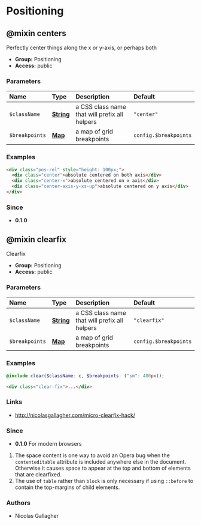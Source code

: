 # Positioning

## @mixin centers

Perfectly center things along the x or y-axis, or perhaps both

+ **Group:** Positioning
+ **Access:** public

### Parameters

| Name           | Type                                                             | Description                                   | Default               |
| :------------- | :--------------------------------------------------------------- | :-------------------------------------------- | :-------------------- |
| `$className`   | **[String](https://sass-lang.com/documentation/values/strings)** | a CSS class name that will prefix all helpers | `"center"`            |
| `$breakpoints` | **[Map](https://sass-lang.com/documentation/values/maps)**       | a map of grid breakpoints                     | `config.$breakpoints` |

### Examples

```html
<div class="pos-rel" style="height: 100px;">
  <div class="center">absolute centered on both axis</div>
  <div class="center-x">absolute centered on x axis</div>
  <div class="center-axis-y-xs-up">absolute centered on y axis</div>
</div>
```

### Since

+ **0.1.0**

## @mixin clearfix

Clearfix

+ **Group:** Positioning
+ **Access:** public

### Parameters

| Name           | Type                                                             | Description                                   | Default               |
| :------------- | :--------------------------------------------------------------- | :-------------------------------------------- | :-------------------- |
| `$className`   | **[String](https://sass-lang.com/documentation/values/strings)** | a CSS class name that will prefix all helpers | `"clearfix"`          |
| `$breakpoints` | **[Map](https://sass-lang.com/documentation/values/maps)**       | a map of grid breakpoints                     | `config.$breakpoints` |

### Examples

```scss
@include clear($className: c, $breakpoints: ("sm": 480px));
```

```html
<div class="clear-fix">...</div>
```

### Links

+ <http://nicolasgallagher.com/micro-clearfix-hack/>

### Since

+ **0.1.0** For modern browsers

1. The space content is one way to avoid an Opera bug when the
   `contenteditable` attribute is included anywhere else in the document.
   Otherwise it causes space to appear at the top and bottom of elements
   that are clearfixed.
2. The use of `table` rather than `block` is only necessary if using
   `::before` to contain the top-margins of child elements.

### Authors

+ Nicolas Gallagher

